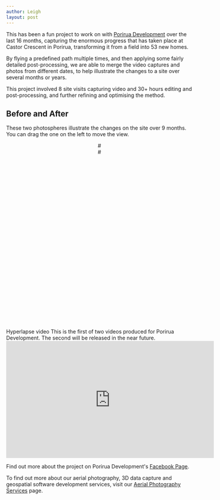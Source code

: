```yaml
---
author: Leigh
layout: post
---
```


This has been a fun project to work on with [Porirua Development][porirua-development] over the last 16 months, capturing the enormous progress that has taken place at Castor Crescent in Porirua, transforming it from a field into 53 new homes.

By flying a predefined path multiple times, and then applying some fairly detailed post-processing, we are able to merge the video captures and photos from different dates, to help illustrate the changes to a site over several months or years.

This project involved 8 site visits capturing video and 30+ hours editing and post-processing, and further refining and optimising the method.


[porirua-development]: https://poriruadevelopment.co.nz/

## Before and After
These two photospheres illustrate the changes on the site over 9 months. You can drag the one on the left to move the view.

<div class="row">
  <div id="viewerBefore"></div>
  <div id="viewerAfter"></div>

  <style>
    #viewerBefore {
      width: 49%;
      height: 500px;
      float:left;
    }
    #viewerAfter {
      width: 49%;
      height: 500px;
      float:right;
    }
  </style>

  <script>

    var viewerBefore = new PhotoSphereViewer({
      container: 'viewerBefore',
      panorama: '{{ site.baseurl }}/img/DJI_0986.JPG',
      autorotateDelay: 1500,
      defaultLong: -0.15,
      defaultLat: -0.9,
      caption: 'October 2019.',
      navbar: false,
      mousewheel: true,
      autorotateSpeed: '0.5rpm'
    });

    var viewerAfter = new PhotoSphereViewer({
      container: 'viewerAfter',
      panorama: '{{ site.baseurl }}/img/DJI_0402.JPG',
      autorotateDelay: false,
      defaultLong: -0.28,
      defaultLat: -0.9,
      caption: 'July 2020',
      navbar: false,
      mousewheel: false,
      mousemove: false,
    });

    viewerBefore.on('position-updated', (e, position) => {
      viewerAfter.rotate(
      {
        latitude: position.args[0].latitude,// - 0.03,
        longitude: position.args[0].longitude - 0.13
      });
    });

    viewerBefore.on('zoom-updated', (e, zoomLevel) => {
      viewerAfter.zoom(zoomLevel.args[0]);
    });

  </script>
</div>
## Hyperlapse video
This is the first of two videos produced for Porirua Development. The second will be released in the near future.

<div class="row">
  <iframe width="560" height="315" src="https://www.youtube.com/embed/ZAoD7ShRC7s?controls=0" frameborder="0" allow="accelerometer; autoplay; encrypted-media; gyroscope; picture-in-picture" allowfullscreen></iframe>
</div>

Find out more about the project on Porirua Development's <a href="https://www.facebook.com/PoriruaDevelopment/" target="_blank">Facebook Page</a>.

To find out more about our aerial photography, 3D data capture and geospatial software development services, visit our <a href="{{ site.baseurl }}/aerial-photography">Aerial Photography Services</a> page.
